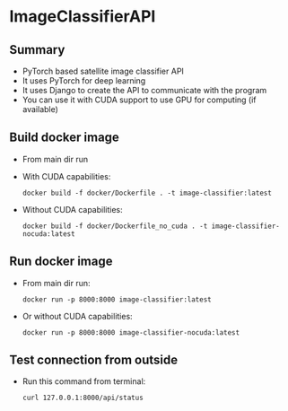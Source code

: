# ImageClassifierAPI
## Summary
- PyTorch based satellite image classifier API
- It uses PyTorch for deep learning
- It uses Django to create the API to communicate with the program
- You can use it with CUDA support to use GPU for computing (if available)

## Build docker image
- From main dir run
- With CUDA capabilities:
    ```
    docker build -f docker/Dockerfile . -t image-classifier:latest
    ```

- Without CUDA capabilities:
    ```
    docker build -f docker/Dockerfile_no_cuda . -t image-classifier-nocuda:latest
    ```

## Run docker image
- From main dir run:
    ```
    docker run -p 8000:8000 image-classifier:latest
    ```

- Or without CUDA capabilities:
    ```
    docker run -p 8000:8000 image-classifier-nocuda:latest
    ```

## Test connection from outside
- Run this command from terminal:
    ```
    curl 127.0.0.1:8000/api/status
    ```